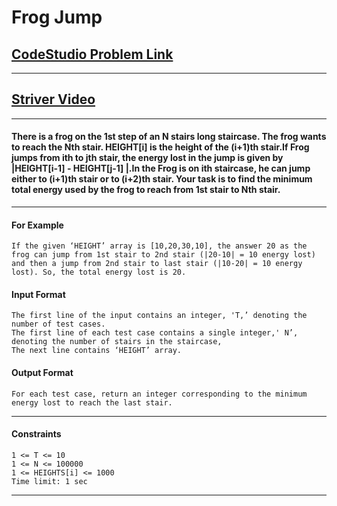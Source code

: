 # Frog Jump

## [CodeStudio Problem Link](https://www.codingninjas.com/codestudio/problem-details/frog-jump_3621012)

<hr>

## [Striver Video](https://www.youtube.com/watch?v=EgG3jsGoPvQ&list=PLgUwDviBIf0qUlt5H_kiKYaNSqJ81PMMY&index=4)

<hr>

#### There is a frog on the 1st step of an N stairs long staircase. The frog wants to reach the Nth stair. HEIGHT[i] is the height of the (i+1)th stair.If Frog jumps from ith to jth stair, the energy lost in the jump is given by |HEIGHT[i-1] - HEIGHT[j-1] |.In the Frog is on ith staircase, he can jump either to (i+1)th stair or to (i+2)th stair. Your task is to find the minimum total energy used by the frog to reach from 1st stair to Nth stair.

<hr>

#### For Example

```
If the given ‘HEIGHT’ array is [10,20,30,10], the answer 20 as the frog can jump from 1st stair to 2nd stair (|20-10| = 10 energy lost) and then a jump from 2nd stair to last stair (|10-20| = 10 energy lost). So, the total energy lost is 20.
```

#### Input Format

```
The first line of the input contains an integer, 'T,’ denoting the number of test cases.
The first line of each test case contains a single integer,' N’, denoting the number of stairs in the staircase,
The next line contains ‘HEIGHT’ array.
```

#### Output Format

```
For each test case, return an integer corresponding to the minimum energy lost to reach the last stair.
```

<hr>

#### Constraints

```
1 <= T <= 10
1 <= N <= 100000
1 <= HEIGHTS[i] <= 1000
Time limit: 1 sec
```

<hr>
